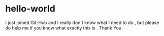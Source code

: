 # hello-world
I just joined Git-Hub and I really don't know what I need to do , but please do help me if you know what exactly this is . Thank You
